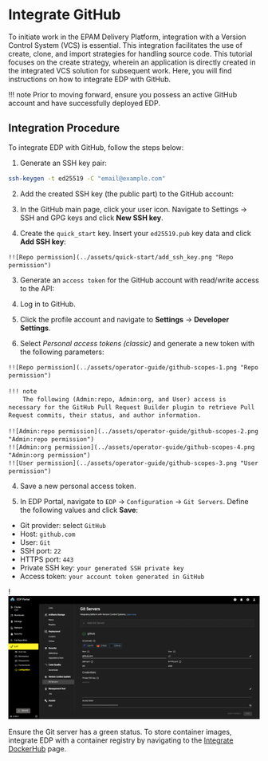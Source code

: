 # Integrate GitHub

To initiate work in the EPAM Delivery Platform, integration with a Version Control System (VCS) is essential. This integration facilitates the use of create, clone, and import strategies for handling source code.
This tutorial focuses on the create strategy, wherein an application is directly created in the integrated VCS solution for subsequent work. Here, you will find instructions on how to integrate EDP with GitHub.

!!! note
    Prior to moving forward, ensure you possess an active GitHub account and have successfully deployed EDP.

## Integration Procedure

To integrate EDP with GitHub, follow the steps below:

1. Generate an SSH key pair:

  ```bash
  ssh-keygen -t ed25519 -C "email@example.com"
  ```

2. Add the created SSH key (the public part) to the GitHub account:

  1. In the GitHub main page, click your user icon. Navigate to Settings -> SSH and GPG keys and click **New SSH key**.
  2. Create the `quick_start` key. Insert your `ed25519.pub` key data and click **Add SSH key**:

    !![Repo permission](../assets/quick-start/add_ssh_key.png "Repo permission")

3. Generate an `access token` for the GitHub account with read/write access to the API:

  1. Log in to GitHub.
  2. Click the profile account and navigate to **Settings** -> **Developer Settings**.
  3. Select *Personal access tokens (classic)* and generate a new token with the following parameters:

    !![Repo permission](../assets/operator-guide/github-scopes-1.png "Repo permission")

    !!! note
        The following (Admin:repo, Admin:org, and User) access is necessary for the GitHub Pull Request Builder plugin to retrieve Pull Request commits, their status, and author information.

    !![Admin:repo permission](../assets/operator-guide/github-scopes-2.png "Admin:repo permission")
    !![Admin:org permission](../assets/operator-guide/github-scopes-4.png "Admin:org permission")
    !![User permission](../assets/operator-guide/github-scopes-3.png "User permission")

  4. Save a new personal access token.

4. In EDP Portal, navigate to `EDP` -> `Configuration` -> `Git Servers`. Define the following values and click **Save**:

  * Git provider: select `GitHub`<br>
  * Host: `github.com`<br>
  * User: `Git`<br>
  * SSH port: `22`<br>
  * HTTPS port: `443`<br>
  * Private SSH key: `your generated SSH private key`<br>
  * Access token: `your account token generated in GitHub`

  !![Git Server configuration](../assets/quick-start/github_integration.png "Git Server configuration")

Ensure the Git server has a green status. To store container images, integrate EDP with a container registry by navigating to the [Integrate DockerHub](integrate-container-registry.md) page.
